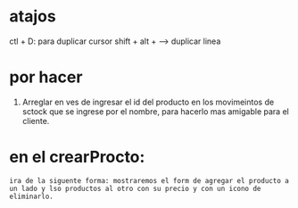 # atajos
ctl + D: para duplicar cursor
shift + alt + --> duplicar linea 

# por hacer
1. Arreglar en ves de ingresar el id del producto en los movimeintos de sctock que se ingrese por el nombre, para hacerlo mas 
amigable para el cliente.

# en el crearProcto:
    ira de la siguente forma: mostraremos el form de agregar el producto a un lado y lso productos al otro con su precio y con un icono de eliminarlo.